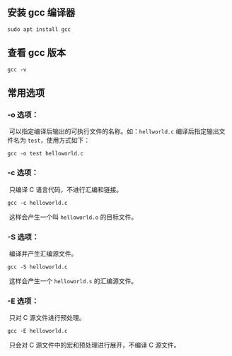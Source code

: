 ## 安装 gcc 编译器

```shell
sudo apt install gcc
```

## 查看 gcc 版本

```shell
gcc -v
```

## 常用选项

### -o 选项：

​	可以指定编译后输出的可执行文件的名称。如：`hellworld.c` 编译后指定输出文件名为 `test`，使用方式如下：

```shell
gcc -o test helloworld.c
```

### -c 选项：

​	只编译 C 语言代码，不进行汇编和链接。

```shell
gcc -c helloworld.c
```

​	这样会产生一个叫 `helloworld.o` 的目标文件。

### -S 选项：

​	编译并产生汇编源文件。

```shell
gcc -S helloworld.c
```

​	这样会产生一个 `helloworld.s` 的汇编源文件。

### -E 选项：

​	只对 C 源文件进行预处理。

```shell
gcc -E helloworld.c
```

​	只会对 C 源文件中的宏和预处理进行展开，不编译 C 源文件。